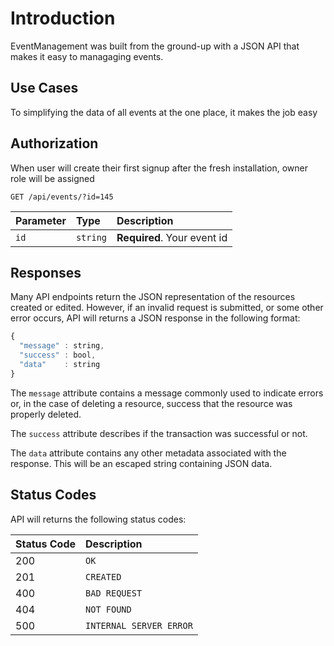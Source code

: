 # Introduction

EventManagement was built from the ground-up with a JSON API that makes it easy to managaging events.

## Use Cases

To simplifying the data of all events at the one place, it makes the job easy

## Authorization

When user will create their first signup after the fresh installation, owner role will be assigned

```http
GET /api/events/?id=145
```

| Parameter | Type | Description |
| :--- | :--- | :--- |
| `id` | `string` | **Required**. Your event id |

## Responses

Many API endpoints return the JSON representation of the resources created or edited. However, if an invalid request is submitted, or some other error occurs, API will returns a JSON response in the following format:

```javascript
{
  "message" : string,
  "success" : bool,
  "data"    : string
}
```

The `message` attribute contains a message commonly used to indicate errors or, in the case of deleting a resource, success that the resource was properly deleted.

The `success` attribute describes if the transaction was successful or not.

The `data` attribute contains any other metadata associated with the response. This will be an escaped string containing JSON data.

## Status Codes

API will returns the following status codes:

| Status Code | Description |
| :--- | :--- |
| 200 | `OK` |
| 201 | `CREATED` |
| 400 | `BAD REQUEST` |
| 404 | `NOT FOUND` |
| 500 | `INTERNAL SERVER ERROR` |
